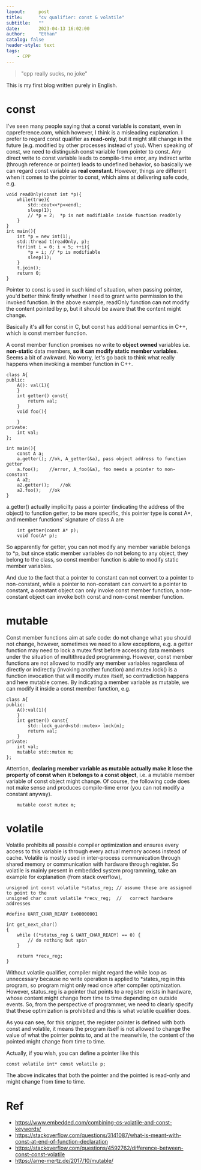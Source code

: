 ```yaml
---
layout:     post
title:      "cv qualifier: const & volatile"
subtitle:   ""
date:       2023-04-13 16:02:00
author:     "Ethan"
catalog: false
header-style: text
tags:
    - CPP
---
```

> "cpp really sucks, no joke"


This is my first blog written purely in English.

# const
I've seen many people saying that a const variable is constant, even in cppreference.com, which however, I think is a misleading explanation. I prefer to regard const qualifier as **read-only**, but it might still change in the future (e.g. modified by other processes instead of you). When speaking of const, we need to distinguish const variable from pointer to const. Any direct write to const variable leads to compile-time error, any indirect write (through reference or pointer) leads to undefined behavior, so basically we can regard const variable as **real constant**. However, things are different when it comes to the pointer to const, which aims at delivering safe code, e.g.
```
void readOnly(const int *p){
    while(true){
        std::cout<<*p<<endl;
        sleep(1);
        // *p = 2;  *p is not modifiable inside function readOnly
    }
}
int main(){
    int *p = new int(1);
    std::thread t(readOnly, p);
    for(int i = 0; i < 5; ++i){
        *p = i; // *p is modifiable
        sleep(1);
    }
    t.join();
    return 0;
}
```
Pointer to const is used in such kind of situation, when passing pointer, you'd better think firstly whether I need to grant write permission to the invoked function. In the above example, readOnly function can not modify the content pointed by p, but it should be aware that the content might change.

Basically it's all for const in C, but const has additional semantics in C++, which is const member function.

A const member function promises no write to **object owned** variables i.e. **non-static** data members, **so it can modify static member variables**. Seems a bit of awkward. No worry, let's go back to think what really happens when invoking a member function in C++.

```
class A{
public:
    A(): val(1){
    }
    int getter() const{
        return val;
    }
	void foo(){

	}
private:
    int val;
};

int main(){
    const A a;
    a.getter();	//ok, A_getter(&a), pass object address to function getter
	a.foo();	//error, A_foo(&a), foo needs a pointer to non-constant
	A a2;
	a2.getter();	//ok
	a2.foo();	//ok
}
```

a.getter() actually implicilty pass a pointer (indicating the address of the object) to function getter, to be more specific, this pointer type is const A*, and member functions' signature of class A are
```
	int getter(const A* p);
	void foo(A* p);
```
So apparently for getter, you can not modify any member variable belongs to *p, but since static member variables do not belong to any object, they belong to the class, so const member function is able to modify static member variables.

And due to the fact that a pointer to constant can not convert to a pointer to non-constant, while a pointer to non-constant can convert to a pointer to constant, a constant object can only invoke const member function, a non-constant object can invoke both const and non-const member function.

# mutable
Const member functions aim at safe code: do not change what you should not change, however, sometimes we need to allow exceptions, e.g. a getter function may need to lock a mutex first before accessing data members under the situation of multithreaded programming. However, const member functions are not allowed to modify any member variables regardless of directly or indirectly (invoking another function) and mutex.lock() is a function invocation that will modify mutex itself, so contradiction happens and here mutable comes. 
By indicating a member variable as mutable, we can modify it inside a const member function, e.g.
```
class A{
public:
    A():val(1){
    }
    int getter() const{
        std::lock_guard<std::mutex> lock(m);
        return val;
    }
private:
    int val;
    mutable std::mutex m;
};
```
Attention, **declaring member variable as mutable actually make it lose the property of const when it belongs to a const object**, i.e. a mutable member variable of const object might change.
Of course, the following code does not make sense and produces compile-time error (you can not modify a constant anyway).
```
	mutable const mutex m;
```
# volatile
Volatile prohibits all possible compiler optimization and ensures every access to this variable is through every actual memory access instead of cache. Volatile is mostly used in inter-process communication through shared memory or communication with hardware through register. So volatile is mainly present in embedded system programming, take an example for explanation (from stack overflow),

```
unsigned int const volatile *status_reg; // assume these are assigned to point to the 
unsigned char const volatile *recv_reg;  //   correct hardware addresses

#define UART_CHAR_READY 0x00000001

int get_next_char()
{
    while ((*status_reg & UART_CHAR_READY) == 0) {
        // do nothing but spin
    }

    return *recv_reg;
}
```
Without volatile qualifier, compiler might regard the while loop as unnecessary because no write operation is applied to *states_reg in this program, so program might only read once after compiler optimization. However, status_reg is a pointer that points to a register exists in hardware, whose content might change from time to time depending on outside events. So, from the perspective of programmer, we need to clearly specify that these optimization is prohibited and this is what volatile qualifier does.

As you can see, for this snippet, the register pointer is defined with both const and volatile, it means the program itself is not allowed to change the value of what the pointer points to, and at the meanwhile, the content of the pointed might change from time to time.

Actually, if you wish, you can define a pointer like this
```
const volatile int* const volatile p;
```
The above indicates that both the pointer and the pointed is read-only and might change from time to time.

# Ref
- https://www.embedded.com/combining-cs-volatile-and-const-keywords/
- https://stackoverflow.com/questions/3141087/what-is-meant-with-const-at-end-of-function-declaration
- https://stackoverflow.com/questions/4592762/difference-between-const-const-volatile
- https://arne-mertz.de/2017/10/mutable/
